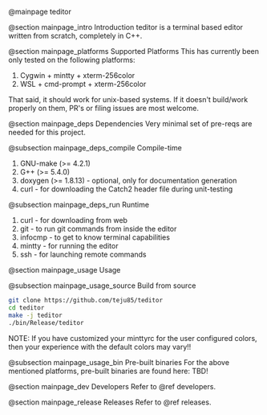 @mainpage teditor

@section mainpage_intro Introduction
teditor is a terminal based editor written from scratch, completely in C++.

@section mainpage_platforms Supported Platforms
This has currently been only tested on the following platforms:
1. Cygwin + mintty + xterm-256color
2. WSL + cmd-prompt + xterm-256color

That said, it should work for unix-based systems. If it doesn't build/work
properly on them, PR's or filing issues are most welcome.

@section mainpage_deps Dependencies
Very minimal set of pre-reqs are needed for this project.

@subsection mainpage_deps_compile Compile-time
1. GNU-make (>= 4.2.1)
2. G++ (>= 5.4.0)
3. doxygen (>= 1.8.13) - optional, only for documentation generation
4. curl - for downloading the Catch2 header file during unit-testing

@subsection mainpage_deps_run Runtime
1. curl - for downloading from web
2. git - to run git commands from inside the editor
3. infocmp - to get to know terminal capabilities
4. mintty - for running the editor
5. ssh - for launching remote commands

@section mainpage_usage Usage

@subsection mainpage_usage_source Build from source
```bash
git clone https://github.com/teju85/teditor
cd teditor
make -j teditor
./bin/Release/teditor
```

NOTE: If you have customized your minttyrc for the user configured colors, then
your experience with the default colors may vary!!

@subsection mainpage_usage_bin Pre-built binaries
For the above mentioned platforms, pre-built binaries are found here: TBD!

@section mainpage_dev Developers
Refer to @ref developers.

@section mainpage_release Releases
Refer to @ref releases.
